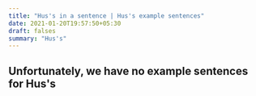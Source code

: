 ```yaml
---
title: "Hus's in a sentence | Hus's example sentences"
date: 2021-01-20T19:57:50+05:30
draft: falses
summary: "Hus's"
---
```

## Unfortunately, we have no example sentences for Hus's                 

